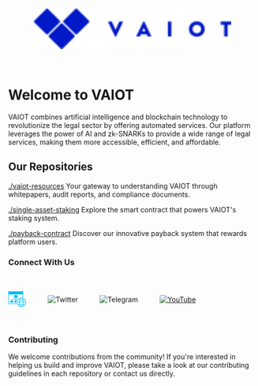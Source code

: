 <br/>
<div align="center">
    <img src="assets/vaiotLogo.svg" alt="VAIOT Logo" width="400"/>
</div>
</br>
</br>

# Welcome to VAIOT

VAIOT combines artificial intelligence and blockchain technology to revolutionize the legal sector by offering automated services. Our platform leverages the power of AI and zk-SNARKs to provide a wide range of legal services, making them more accessible, efficient, and affordable.

## Our Repositories

[./vaiot-resources](https://github.com/VAIOT/vaiot-resources) Your gateway to understanding VAIOT through whitepapers, audit reports, and compliance documents.

[./single-asset-staking](https://github.com/VAIOT/single-asset-staking) Explore the smart contract that powers VAIOT's staking system.

[./payback-contract](https://github.com/VAIOT/payback-contract) Discover our innovative payback system that rewards platform users.

### Connect With Us

</br>
<p align="">
  <a href="https://vaiot.ai/en" style="text-decoration: none; display: inline-block; margin-right: 40px; vertical-align: middle; underline: none;">
    <img width="36" src="assets/website.svg" alt="Website" style="vertical-align: middle;"/>
  </a>
  <a href="https://twitter.com/VAIOT_LTD" style="text-decoration: none; display: inline-block; margin-right: 40px; vertical-align: middle;">
    <img width="36" src="https://img.icons8.com/color/48/000000/twitter--v1.png" alt="Twitter" style="vertical-align: middle;"/>
  </a>
  <a href="https://t.me/VAIOT_Community" style="text-decoration: none; display: inline-block; margin-right: 40px; vertical-align: middle;">
    <img width="36" src="https://img.icons8.com/color/48/000000/telegram-app.png" alt="Telegram" style="vertical-align: middle;"/>
  </a>
  <a href="https://www.youtube.com/channel/UCPGVxOCWjYAj_PNIVdXBVzA" >
    <img width="36" src="https://img.icons8.com/color/48/000000/youtube-play.png" alt="YouTube" style="vertical-align: middle;"/>
  </a>
</p>

</br>

### Contributing

We welcome contributions from the community! If you're interested in helping us build and improve VAIOT, please take a look at our contributing guidelines in each repository or contact us directly.
